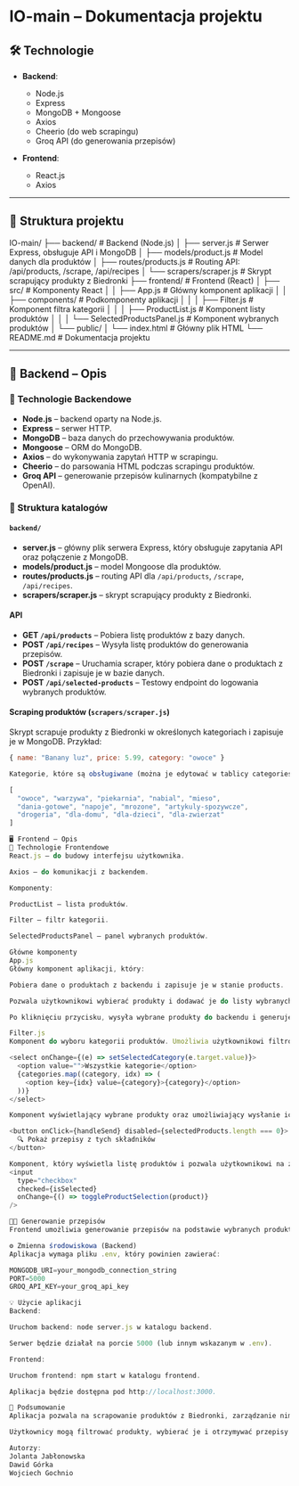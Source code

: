 # IO-main – Dokumentacja projektu

## 🛠 Technologie
- **Backend**:
  - Node.js
  - Express
  - MongoDB + Mongoose
  - Axios
  - Cheerio (do web scrapingu)
  - Groq API (do generowania przepisów)
  
- **Frontend**:
  - React.js
  - Axios

---

## 📁 Struktura projektu

IO-main/
├── backend/ # Backend (Node.js)
│ ├── server.js # Serwer Express, obsługuje API i MongoDB
│ ├── models/product.js # Model danych dla produktów
│ ├── routes/products.js # Routing API: /api/products, /scrape, /api/recipes
│ └── scrapers/scraper.js # Skrypt scrapujący produkty z Biedronki
├── frontend/ # Frontend (React)
│ ├── src/ # Komponenty React
│ │ ├── App.js # Główny komponent aplikacji
│ │ ├── components/ # Podkomponenty aplikacji
│ │ │ ├── Filter.js # Komponent filtra kategorii
│ │ │ ├── ProductList.js # Komponent listy produktów
│ │ │ └── SelectedProductsPanel.js # Komponent wybranych produktów
│ └── public/
│ └── index.html # Główny plik HTML
└── README.md # Dokumentacja projektu


---

## 📒 Backend – Opis

### 🔧 Technologie Backendowe

- **Node.js** – backend oparty na Node.js.
- **Express** – serwer HTTP.
- **MongoDB** – baza danych do przechowywania produktów.
- **Mongoose** – ORM do MongoDB.
- **Axios** – do wykonywania zapytań HTTP w scrapingu.
- **Cheerio** – do parsowania HTML podczas scrapingu produktów.
- **Groq API** – generowanie przepisów kulinarnych (kompatybilne z OpenAI).

### 📁 Struktura katalogów

#### `backend/`

- **server.js** – główny plik serwera Express, który obsługuje zapytania API oraz połączenie z MongoDB.
- **models/product.js** – model Mongoose dla produktów.
- **routes/products.js** – routing API dla `/api/products`, `/scrape`, `/api/recipes`.
- **scrapers/scraper.js** – skrypt scrapujący produkty z Biedronki.

#### API

- **GET `/api/products`** – Pobiera listę produktów z bazy danych.
- **POST `/api/recipes`** – Wysyła listę produktów do generowania przepisów.
- **POST `/scrape`** – Uruchamia scraper, który pobiera dane o produktach z Biedronki i zapisuje je w bazie danych.
- **POST `/api/selected-products`** – Testowy endpoint do logowania wybranych produktów.

#### Scraping produktów (`scrapers/scraper.js`)

Skrypt scrapuje produkty z Biedronki w określonych kategoriach i zapisuje je w MongoDB. Przykład:

```js
{ name: "Banany luz", price: 5.99, category: "owoce" }

Kategorie, które są obsługiwane (można je edytować w tablicy categories):

[
  "owoce", "warzywa", "piekarnia", "nabial", "mieso", 
  "dania-gotowe", "napoje", "mrozone", "artykuly-spozywcze", 
  "drogeria", "dla-domu", "dla-dzieci", "dla-zwierzat"
]

🖥️ Frontend – Opis
🔧 Technologie Frontendowe
React.js – do budowy interfejsu użytkownika.

Axios – do komunikacji z backendem.

Komponenty:

ProductList – lista produktów.

Filter – filtr kategorii.

SelectedProductsPanel – panel wybranych produktów.

Główne komponenty
App.js
Główny komponent aplikacji, który:

Pobiera dane o produktach z backendu i zapisuje je w stanie products.

Pozwala użytkownikowi wybierać produkty i dodawać je do listy wybranych.

Po kliknięciu przycisku, wysyła wybrane produkty do backendu i generuje przepisy.

Filter.js
Komponent do wyboru kategorii produktów. Umożliwia użytkownikowi filtrowanie produktów według wybranej kategorii:

<select onChange={(e) => setSelectedCategory(e.target.value)}>
  <option value="">Wszystkie kategorie</option>
  {categories.map((category, idx) => (
    <option key={idx} value={category}>{category}</option>
  ))}
</select>

Komponent wyświetlający wybrane produkty oraz umożliwiający wysłanie ich do backendu w celu generowania przepisów:

<button onClick={handleSend} disabled={selectedProducts.length === 0}>
  🔍 Pokaż przepisy z tych składników
</button>

Komponent, który wyświetla listę produktów i pozwala użytkownikowi na zaznaczanie/odznaczanie produktów:
<input
  type="checkbox"
  checked={isSelected}
  onChange={() => toggleProductSelection(product)}
/>

🧑‍🍳 Generowanie przepisów
Frontend umożliwia generowanie przepisów na podstawie wybranych produktów. Wysyłając listę produktów do API, otrzymujemy tekst z propozycjami przepisów kulinarnych, które są następnie wyświetlane na stronie.

⚙️ Zmienna środowiskowa (Backend)
Aplikacja wymaga pliku .env, który powinien zawierać:

MONGODB_URI=your_mongodb_connection_string
PORT=5000
GROQ_API_KEY=your_groq_api_key

💡 Użycie aplikacji
Backend:

Uruchom backend: node server.js w katalogu backend.

Serwer będzie działał na porcie 5000 (lub innym wskazanym w .env).

Frontend:

Uruchom frontend: npm start w katalogu frontend.

Aplikacja będzie dostępna pod http://localhost:3000.

🚧 Podsumowanie
Aplikacja pozwala na scrapowanie produktów z Biedronki, zarządzanie nimi i generowanie przepisów kulinarnych na ich podstawie.

Użytkownicy mogą filtrować produkty, wybierać je i otrzymywać przepisy na podstawie dostępnych składników.

Autorzy:
Jolanta Jabłonowska
Dawid Górka
Wojciech Gochnio
